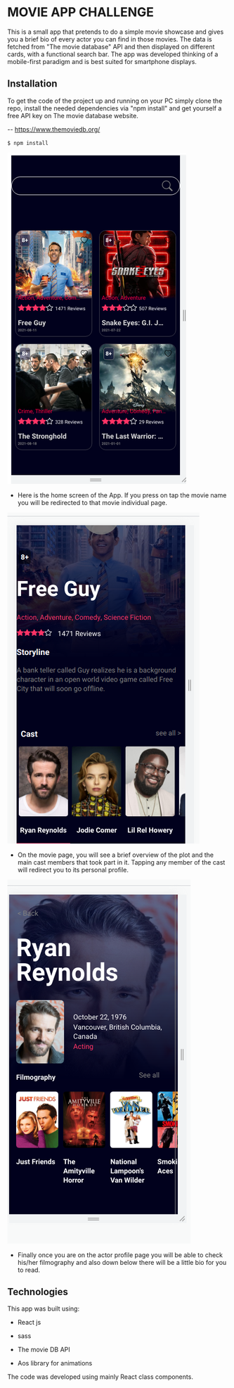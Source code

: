 # MOVIE APP CHALLENGE

This is a small app that pretends to do a simple movie showcase and gives you a brief bio of every actor you can find in those movies. The data is fetched from "The movie database" API and then displayed on different cards, with a functional search bar.
The app was developed thinking of a mobile-first paradigm and is best suited for smartphone displays.

## Installation

To get the code of the project up and running on your PC simply clone the repo, install the needed dependencies via "npm install" and get yourself a free API key on The movie database website.

-- https://www.themoviedb.org/

```bash
$ npm install
```
![Create category](./public/image-readme1.png)
* Here is the home screen of the App. If you press on tap the movie name you will be redirected to that movie individual page.

![Create category](./public/image-readme2.png)

* On the movie page, you will see a brief overview of the plot and the main cast members that took part in it. Tapping any member of the cast will redirect you to its personal profile.

![Create category](./public/image-readme3.png)

* Finally once you are on the actor profile page you will be able to check his/her filmography and also down below there will be a little bio for you to read.




## Technologies
This app was built using:

* React js

* sass

* The movie DB API

* Aos library for animations


The code was developed using mainly React class components.
